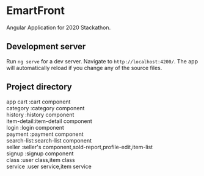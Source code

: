 # EmartFront

Angular Application for 2020 Stackathon.

## Development server

Run `ng serve` for a dev server. Navigate to `http://localhost:4200/`. The app will automatically reload if you change any of the source files.

## Project directory

app
     cart	:cart component  
     category	:category component  
     history	:history component  
     item-detail:item-detail component  
     login	:login component  
     payment	:payment component  
     search-list:search-list component  
     seller	:seller's component,sold-report,profile-edit,item-list  
     signup	:signup component  
     class	:user class,item class   
     service	:user service,item service   
     